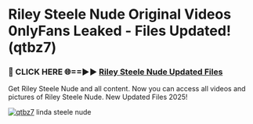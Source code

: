 # Riley Steele Nude Original Videos 0nlyFans Leaked - Files Updated! (qtbz7)

<h3>🔴 CLICK HERE 🌐==►► <a href="https://tinyurl.com/5h6xmrr3" rel="nofollow">Riley Steele Nude Updated Files</a></h3>

Get Riley Steele Nude and all content. Now you can access all videos and pictures of Riley Steele Nude. New Updated Files 2025!

[![qtbz7](https://i.imgur.com/KVD873Z.gif)](https://tinyurl.com/5h6xmrr3)
linda steele nude